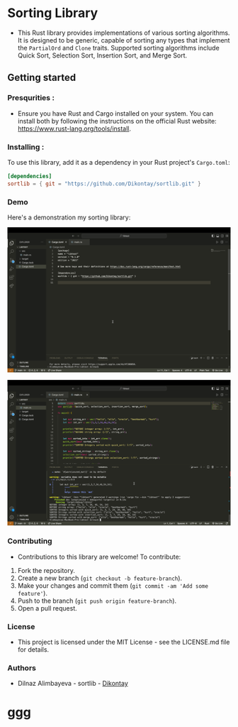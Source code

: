 # Sorting Library

- This Rust library provides implementations of various sorting algorithms. It is designed to be generic, capable of sorting any types that implement the `PartialOrd` and `Clone` traits. Supported sorting algorithms include Quick Sort, Selection Sort, Insertion Sort, and Merge Sort.

## Getting started

### Presqurities :
 - Ensure you have Rust and Cargo installed on your system. You can install both by following the instructions on the official Rust website: https://www.rust-lang.org/tools/install.

### Installing :

To use this library, add it as a dependency in your Rust project's `Cargo.toml`:

```toml
[dependencies]
sortlib = { git = "https://github.com/Dikontay/sortlib.git" }
```

### Demo

Here's a demonstration my sorting library:

![Cargo.toml file](./cargodemo.png)

![Sorting Demo](./demo.png)


### Contributing


- Contributions to this library are welcome! To contribute:

1. Fork the repository.
2. Create a new branch (`git checkout -b feature-branch`).
3. Make your changes and commit them (`git commit -am 'Add some feature'`).
4. Push to the branch (`git push origin feature-branch`).
5. Open a pull request.


### License 
- This project is licensed under the MIT License - see the LICENSE.md file for details.

### Authors 
- Dilnaz Alimbayeva - sortlib - [Dikontay](https://github.com/Dikontay/)






# ggg
